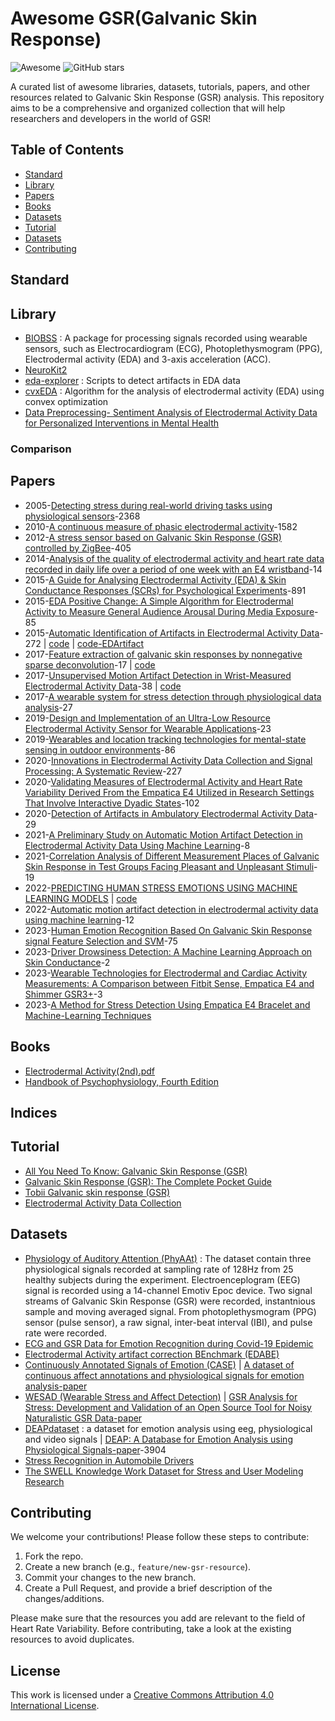 # Awesome GSR(Galvanic Skin Response)


![Awesome](https://awesome.re/badge.svg) ![GitHub stars](https://img.shields.io/github/stars/mintisan/awesome-gsr.svg?style=social)

A curated list of awesome libraries, datasets, tutorials, papers, and other resources related to Galvanic Skin Response (GSR) analysis. This repository aims to be a comprehensive and organized collection that will help researchers and developers in the world of GSR!

## Table of Contents

- [Standard](#standard)
- [Library](#library)
- [Papers](#papers)
- [Books](#books)
- [Datasets](#datasets)
- [Tutorial](#tutorial)
- [Datasets](#datasets)
- [Contributing](#contributing)

## Standard


## Library


- [BIOBSS](https://github.com/obss/BIOBSS) : A package for processing signals recorded using wearable sensors, such as Electrocardiogram (ECG), Photoplethysmogram (PPG), Electrodermal activity (EDA) and 3-axis acceleration (ACC).
- [NeuroKit2](https://github.com/neuropsychology/NeuroKit)
- [eda-explorer](https://github.com/MITMediaLabAffectiveComputing/eda-explorer/tree/master) : Scripts to detect artifacts in EDA data
- [cvxEDA](https://github.com/lciti/cvxEDA) : Algorithm for the analysis of electrodermal activity (EDA) using convex optimization
- [Data Preprocessing- Sentiment Analysis of Electrodermal Activity Data for Personalized Interventions in Mental Health](https://medium.com/@sarthak.increase/data-preprocessing-sentiment-analysis-of-electrodermal-activity-data-for-personalized-4cdbcb375b94)


### Comparison


## Papers

- 2005-[Detecting stress during real-world driving tasks using physiological sensors](https://ieeexplore.ieee.org/document/1438384)-2368
- 2010-[A continuous measure of phasic electrodermal activity](https://www.sciencedirect.com/science/article/pii/S0165027010002335)-1582
- 2012-[A stress sensor based on Galvanic Skin Response (GSR) controlled by ZigBee](https://pubmed.ncbi.nlm.nih.gov/22778631/)-405
- 2014-[Analysis of the quality of electrodermal activity and heart rate data recorded in daily life over a period of one week with an E4 wristband](https://essay.utwente.nl/70244/1/Enewoldsen_BA_Psychology.pdf)-14
- 2015-[A Guide for Analysing Electrodermal Activity (EDA) & Skin Conductance Responses (SCRs) for Psychological Experiments](https://www.birmingham.ac.uk/documents/college-les/psych/saal/guide-electrodermal-activity.pdf)-891
- 2015-[EDA Positive Change: A Simple Algorithm for Electrodermal Activity to Measure General Audience Arousal During Media Exposure](https://papers.ssrn.com/sol3/papers.cfm?abstract_id=2467983)-85
- 2015-[Automatic Identification of Artifacts in Electrodermal Activity Data](https://pubmed.ncbi.nlm.nih.gov/26736662/)-272 | [code](https://github.com/MITMediaLabAffectiveComputing/eda-explorer) | [code-EDArtifact](https://github.com/shkurtagashi/EDArtifact)
- 2017-[Feature extraction of galvanic skin responses by nonnegative sparse deconvolution](https://ieeexplore.ieee.org/document/8168337/)-17 | [code](https://github.com/yskong224/SprasEDA-Python)
- 2017-[Unsupervised Motion Artifact Detection in Wrist-Measured Electrodermal Activity Data](https://arxiv.org/abs/1707.08287)-38 | [code](https://github.com/IdeasLabUT/EDA-Artifact-Detection)
- 2017-[A wearable system for stress detection through physiological data analysis](https://www.iris.sssup.it/retrieve/dd9e0b32-0993-709e-e053-3705fe0a83fd/C029%20-%20A%20wearable%20system%20for%20stress%20detection%20through%20physiological%20data%20analysis.pdf)-27
- 2019-[Design and Implementation of an Ultra-Low Resource Electrodermal Activity Sensor for Wearable Applications](https://www.ncbi.nlm.nih.gov/pmc/articles/PMC6603545/)-23
- 2019-[Wearables and location tracking technologies for mental-state sensing in outdoor environments](https://arxiv.org/pdf/1910.06137.pdf)-86
- 2020-[Innovations in Electrodermal Activity Data Collection and Signal Processing: A Systematic Review](https://www.mdpi.com/1424-8220/20/2/479)-227
- 2020-[Validating Measures of Electrodermal Activity and Heart Rate Variability Derived From the Empatica E4 Utilized in Research Settings That Involve Interactive Dyadic States](https://www.frontiersin.org/articles/10.3389/fnbeh.2020.00148/full)-102
- 2020-[Detection of Artifacts in Ambulatory Electrodermal Activity Data](https://pc.inf.usi.ch/wp-content/cache/mendeley-file-cache/eb9f5551-d7a7-3069-8140-fa49744b99bc.pdf)-29
- 2021-[A Preliminary Study on Automatic Motion Artifact Detection in Electrodermal Activity Data Using Machine Learning](https://arxiv.org/ftp/arxiv/papers/2107/2107.07650.pdf)-8
- 2021-[Correlation Analysis of Different Measurement Places of Galvanic Skin Response in Test Groups Facing Pleasant and Unpleasant Stimuli](https://www.mdpi.com/1424-8220/21/12/4210)-19
- 2022-[PREDICTING HUMAN STRESS EMOTIONS USING MACHINE LEARNING MODELS](https://www.dropbox.com/s/dp3hm900j2x88j0/full_thesis_with_approvals.pdf?dl=0) | [code](https://github.com/KryeKuzhinieri/predicting-driver-stress-using-deep-learning)
- 2022-[Automatic motion artifact detection in electrodermal activity data using machine learning](https://www.sciencedirect.com/science/article/abs/pii/S1746809422000052)-12
- 2023-[Human Emotion Recognition Based On Galvanic Skin Response signal Feature Selection and SVM](https://arxiv.org/abs/2307.05383)-75
- 2023-[Driver Drowsiness Detection: A Machine Learning Approach on Skin Conductance](https://www.ncbi.nlm.nih.gov/pmc/articles/PMC10143251/)-2
- 2023-[Wearable Technologies for Electrodermal and Cardiac Activity Measurements: A Comparison between Fitbit Sense, Empatica E4 and Shimmer GSR3+](https://www.mdpi.com/1424-8220/23/13/5847)-3
- 2023-[A Method for Stress Detection Using Empatica E4 Bracelet and Machine-Learning Techniques](https://www.ncbi.nlm.nih.gov/pmc/articles/PMC10098696/)

## Books

- [Electrodermal Activity(2nd).pdf](https://link.springer.com/book/10.1007/978-1-4614-1126-0)
- [Handbook of Psychophysiology, Fourth Edition](https://www.cambridge.org/core/books/abs/handbook-of-psychophysiology/handbook-of-psychophysiology-fourth-edition/1FDD5C9CF84E602AA8346C328DA0CE74)


## Indices



## Tutorial

- [All You Need To Know: Galvanic Skin Response (GSR)](https://www.futureproofinsights.ie/2021/04/08/all-you-need-to-know-galvanic-skin-response-gsr/)
- [Galvanic Skin Response (GSR): The Complete Pocket Guide](https://imotions.com/blog/learning/research-fundamentals/galvanic-skin-response/)
- [Tobii Galvanic skin response (GSR)](https://connect.tobii.com/s/article/galvanic-skin-response-gsr?language=en_US)
- [Electrodermal Activity Data Collection](https://encyclopedia.pub/entry/277)

## Datasets

- [Physiology of Auditory Attention (PhyAAt)](https://phyaat.github.io/dataset) : The dataset contain three physiological signals recorded at sampling rate of 128Hz from 25 healthy subjects during the experiment. Electroenceplogram (EEG) signal is recorded using a 14-channel Emotiv Epoc device. Two signal streams of Galvanic Skin Response (GSR) were recorded, instantnious sample and moving averaged signal. From photoplethysmogram (PPG) sensor (pulse sensor), a raw signal, inter-beat interval (IBI), and pulse rate were recorded.
- [ECG and GSR Data for Emotion Recognition during Covid-19 Epidemic](https://data.mendeley.com/datasets/g2p7vwxyn2/1)
- [Electrodermal Activity artifact correction BEnchmark (EDABE)](https://data.mendeley.com/datasets/w8fxrg4pv5/2)
- [Continuously Annotated Signals of Emotion (CASE)](https://gitlab.com/karan-shr/case_dataset) | [A dataset of continuous affect annotations and physiological signals for emotion analysis-paper](https://www.nature.com/articles/s41597-019-0209-0)
- [WESAD (Wearable Stress and Affect Detection)](https://archive.ics.uci.edu/dataset/465/wesad+wearable+stress+and+affect+detection) | [GSR Analysis for Stress: Development and Validation of an Open Source Tool for Noisy Naturalistic GSR Data-paper](https://arxiv.org/ftp/arxiv/papers/2005/2005.01834.pdf)
- [DEAPdataset](https://www.eecs.qmul.ac.uk/mmv/datasets/deap/readme.html) : a dataset for emotion analysis using eeg, physiological and video signals | [DEAP: A Database for Emotion Analysis using Physiological Signals-paper](https://www.eecs.qmul.ac.uk/mmv/datasets/deap/doc/tac_special_issue_2011.pdf)-3904
- [Stress Recognition in Automobile Drivers](https://physionet.org/content/drivedb/1.0.0/)
- [The SWELL Knowledge Work Dataset for Stress and User Modeling Research](http://cs.ru.nl/~skoldijk/SWELL-KW/Dataset.html)



## Contributing

We welcome your contributions! Please follow these steps to contribute:

1. Fork the repo.
2. Create a new branch (e.g., `feature/new-gsr-resource`).
3. Commit your changes to the new branch.
4. Create a Pull Request, and provide a brief description of the changes/additions.

Please make sure that the resources you add are relevant to the field of Heart Rate Variability. Before contributing, take a look at the existing resources to avoid duplicates.

## License

This work is licensed under a [Creative Commons Attribution 4.0 International License](https://creativecommons.org/licenses/by/4.0/).
